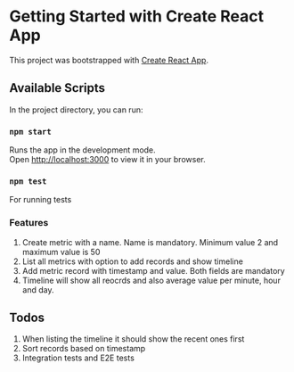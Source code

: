 # Getting Started with Create React App

This project was bootstrapped with [Create React App](https://github.com/facebook/create-react-app).

## Available Scripts

In the project directory, you can run:

### `npm start`

Runs the app in the development mode.\
Open [http://localhost:3000](http://localhost:3000) to view it in your browser.

### `npm test`
For running tests

### Features
1. Create metric with a name. Name is mandatory. Minimum value 2 and maximum value is 50
2. List all metrics with option to add records and show timeline
3. Add metric record with timestamp and value. Both fields are mandatory
4. Timeline will show all reocrds and also average value per minute, hour and day.

## Todos
1. When listing the timeline it should show the recent ones first
2. Sort records based on timestamp
3. Integration tests and E2E tests
